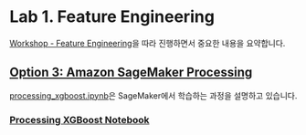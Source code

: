 # Lab 1. Feature Engineering

[Workshop - Feature Engineering](https://catalog.us-east-1.prod.workshops.aws/workshops/63069e26-921c-4ce1-9cc7-dd882ff62575/en-US/lab1)을 따라 진행하면서 중요한 내용을 요약합니다. 




## [Option 3: Amazon SageMaker Processing](https://catalog.us-east-1.prod.workshops.aws/workshops/63069e26-921c-4ce1-9cc7-dd882ff62575/en-US/lab1/option3)

[processing_xgboost.ipynb](https://github.com/kyopark2014/aws-sagemaker/blob/main/workshop/src/processing_xgboost.ipynb)은 SageMaker에서 학습하는 과정을 설명하고 있습니다. 

### [Processing XGBoost Notebook](https://github.com/kyopark2014/aws-sagemaker/blob/main/workshop/src/processing_xgboost.ipynb)



